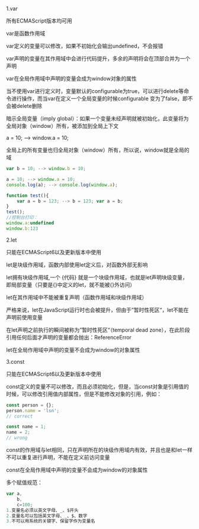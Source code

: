  1.var

所有ECMAScript版本均可用

var是函数作用域

var定义的变量可以修改，如果不初始化会输出undefined，不会报错

var声明的变量在其作用域中会进行代码提升，多余的声明将会在顶部合并为一个声明

var在全局作用域中声明的变量会成为window对象的属性

当不使用var进行定义时，变量默认的configurable为true，可以进行delete等命令进行操作，而当var在定义一个全局变量的时候configurable 变为了false，即不会被delete删除

暗示全局变量（imply global）：如果一个变量未经声明就被初始化，此变量将为全局对象（window）所有，被添加到全局上下文

a = 10; --> window.a = 10;

全局上的所有变量也归全局对象（window）所有，所以说，window就是全局的域

```javascript
var b = 10; --> window.b = 10;

a = 10; --> window.a = 10;
console.log(a); --> console.log(window.a);

function test(){
    var a = b = 123; --> b = 123; var a = b;
}
test();
//控制台打印：
window.a:undefined
window.b:123
```

 2.let 

只能在ECMAScript6以及更新版本中使用

let是块级作用域，函数内部使用let定义后，对函数外部无影响

let拥有块级作用域,一个 {代码} 就是一个块级作用域，也就是let声明块级变量，即局部变量（只要是{}中定义的let，就不能被{}外访问）

let在其作用域中不能被重复声明（函数作用域和块级作用域）

严格来说，let在JavaScript运行时也会被提升，但由于”暂时性死区“，let不能在声明前使用变量

在let声明之前执行的瞬间被称为”暂时性死区“（temporal dead zone），在此阶段引用任何后面才声明的变量都会抛出：ReferenceError

let在全局作用域中声明的变量不会成为window的对象属性

 3.const 

只能在ECMAScript6以及更新版本中使用

const定义的变量不可以修改，而且必须初始化，但是，当const对象是引用值的时候，可以修改引用值内部属性，但是不能修改对象的引用，例如：

```javascript
const person = {};
person.name = 'lsn';
// correct

const name = 1;
name = 2;
// wrong
```

const的作用域与let相同，只在声明所在的块级作用域内有效，并且也是和let一样不可以重复进行声明，不能在定义前访问变量

const在全局作用域中声明的变量不会成为window的对象属性

 多个赋值规范： 

```javascript
var a,
	b,
	c=100;
1.变量名必须以英文字母、_、$开头
2.变量名可以包括英文字母、_、$、数字
3.不可以用系统的关键字、保留字作为变量名
```



